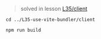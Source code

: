
> solved in lesson [L35/client](../L35-use-vite-bundler/client)

```shell
cd ../L35-use-vite-bundler/client
```

```shell
npm run build
```

